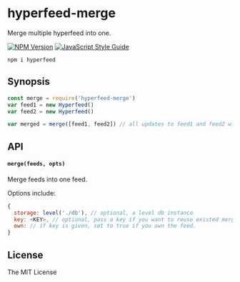 # hyperfeed-merge

Merge multiple hyperfeed into one.

[![NPM Version](https://img.shields.io/npm/v/hyperfeed-merge.svg)](https://www.npmjs.com/package/hyperfeed-merge) [![JavaScript Style Guide](https://img.shields.io/badge/code%20style-standard-brightgreen.svg)](http://standardjs.com/)

`npm i hyperfeed`

## Synopsis

```js
const merge = require('hyperfeed-merge')
var feed1 = new Hyperfeed()
var feed2 = new Hyperfeed()

var merged = merge([feed1, feed2]) // all updates to feed1 and feed2 will be merged into this feed
```

## API

#### `merge(feeds, opts)`

Merge feeds into one feed.

Options include:

```js
{
  storage: level('./db'), // optional, a level db instance
  key: <KEY>, // optional, pass a key if you want to reuse existed merge feed.
  own: // if key is given, set to true if you own the feed.
}
```

## License

The MIT License
